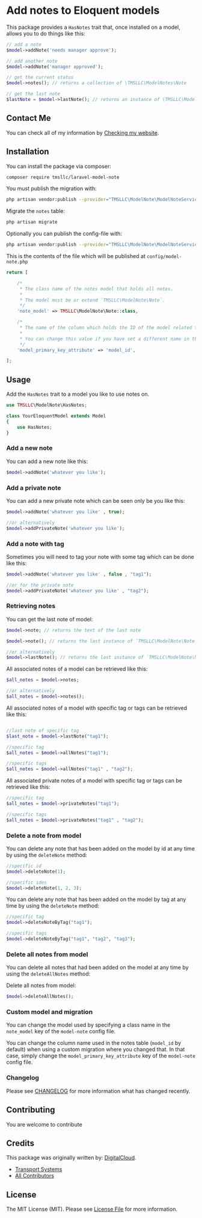 # Add notes to Eloquent models

This package provides a `HasNotes` trait that, once installed on a model, allows you to do things like this:

```php
// add a note
$model->addNote('needs manager approve');

// add another note
$model->addNote('manager approved');

// get the current status
$model->notes(); // returns a collection of \TMSLLC\ModelNotes\Note

// get the last note
$lastNote = $model->lastNote(); // returns an instance of \TMSLLC\ModelNotes\Note

```

## Contact Me

You can check all of my information
by [Checking my website](https://transport-system.com/).

## Installation

You can install the package via composer:

```bash
composer require tmsllc/laravel-model-note
```

You must publish the migration with:

```bash
php artisan vendor:publish --provider="TMSLLC\ModelNote\ModelNoteServiceProvider" --tag="migrations"
```

Migrate the `notes` table:

```bash
php artisan migrate
```

Optionally you can publish the config-file with:

```bash
php artisan vendor:publish --provider="TMSLLC\ModelNote\ModelNoteServiceProvider" --tag="config"
```

This is the contents of the file which will be published at `config/model-note.php`

```php
return [

    /*
     * The class name of the notes model that holds all notes.
     *
     * The model must be or extend `TMSLLC\ModelNote\Note`.
     */
    'note_model' => TMSLLC\ModelNote\Note::class,

    /*
     * The name of the column which holds the ID of the model related to the notes.
     *
     * You can change this value if you have set a different name in the migration for the notes table.
     */
    'model_primary_key_attribute' => 'model_id',

];
```

## Usage

Add the `HasNotes` trait to a model you like to use notes on.

```php
use TMSLLC\ModelNote\HasNotes;

class YourEloquentModel extends Model
{
    use HasNotes;
}
```

### Add a new note

You can add a new note like this:

```php
$model->addNote('whatever you like');
```

### Add a private note

You can add a new private note which can be seen only be you like this:

```php
$model->addNote('whatever you like' , true);

//or alternatively
$model->addPrivateNote('whatever you like');

```

### Add a note with tag

Sometimes you will need to tag your note with some tag which can be done like this:

```php
$model->addNote('whatever you like' , false , "tag1");

//or for the private note
$model->addPrivateNote('whatever you like' , "tag2");

```

### Retrieving notes

You can get the last note of model:

```php
$model->note; // returns the text of the last note

$model->note(); // returns the last instance of `TMSLLC\ModelNote\Note`

//or alternatively
$model->lastNote(); // returns the last instance of `TMSLLC\ModelNote\Note`
```

All associated notes of a model can be retrieved like this:

```php
$all_notes = $model->notes;

//or alternatively
$all_notes = $model->notes();
```

All associated notes of a model with specific tag or tags can be retrieved like this:

```php

//last note of specific tag
$last_note = $model->lastNote("tag1"); 

//specific tag
$all_notes = $model->allNotes("tag1");

//specific tags
$all_notes = $model->allNotes("tag1" , "tag2");
```

All associated private notes of a model with specific tag or tags can be retrieved like this:

```php
//specific tag
$all_notes = $model->privateNotes("tag1");

//specific tags
$all_notes = $model->privateNotes("tag1" , "tag2");
```

### Delete a note from model

You can delete any note that has been added on the model by id at any time by using the `deleteNote` method:

```php
//specific id
$model->deleteNote(1);

//specific ides
$model->deleteNote(1, 2, 3);

```

You can delete any note that has been added on the model by tag at any time by using the `deleteNote` method:

```php
//specific tag
$model->deleteNoteByTag("tag1");

//specific tags
$model->deleteNoteByTag("tag1", "tag2", "tag3");

```

### Delete all notes from model

You can delete all notes that had been added on the model at any time by using the `deleteAllNotes` method:

Delete all notes from model:

```php
$model->deleteAllNotes();
```

### Custom model and migration

You can change the model used by specifying a class name in the `note_model` key of the `model-note` config file.

You can change the column name used in the notes table (`model_id` by default) when using a custom migration where you
changed
that. In that case, simply change the `model_primary_key_attribute` key of the `model-note` config file.


### Changelog

Please see [CHANGELOG](CHANGELOG.md) for more information what has changed recently.
 
## Contributing

You are welcome to contribute

## Credits
This package was originally written by: [DigitalCloud](https://github.com/DigitalCloud/laravel-model-notes).

- [Transport Systems](https://github.com/tmsllc)
- [All Contributors](../../contributors)

## License

The MIT License (MIT). Please see [License File](LICENSE) for more information.
